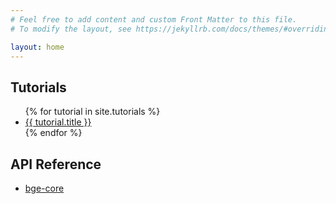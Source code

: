 ```yaml
---
# Feel free to add content and custom Front Matter to this file.
# To modify the layout, see https://jekyllrb.com/docs/themes/#overriding-theme-defaults

layout: home
---
```

<h2>Tutorials</h2>
<ul>
{% for tutorial in site.tutorials %}
    <li><a href="{{ tutorial.url }}">{{ tutorial.title }}</a></li>
{% endfor %}
</ul>

<h2>API Reference</h2>
<ul>
<li><a href="https://team-bge.github.io/bge-core/">bge-core</a></li>
</ul>
